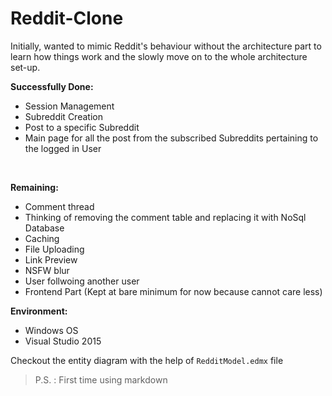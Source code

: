 # Reddit-Clone

Initially, wanted to mimic Reddit's behaviour without the architecture part to learn how things work and the slowly move on to the whole architecture set-up.

**Successfully Done:**  
* Session Management  
* Subreddit Creation  
* Post to a specific Subreddit  
* Main page for all the post from the subscribed Subreddits pertaining to the logged in User  
</br>

**Remaining:**  
* Comment thread
* Thinking of removing the comment table and replacing it with NoSql Database
* Caching
* File Uploading
* Link Preview
* NSFW blur
* User follwoing another user
* Frontend Part (Kept at bare minimum for now because cannot care less)

**Environment:**
* Windows OS
* Visual Studio 2015

Checkout the entity diagram with the help of `RedditModel.edmx` file

>P.S. : First time using markdown
